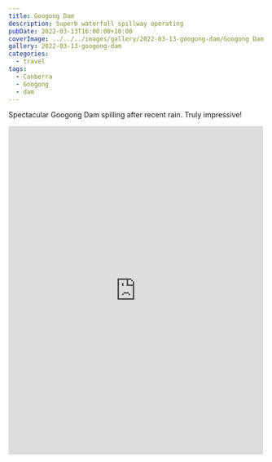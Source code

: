 ```yaml
---
title: Googong Dam
description: Superb waterfall spillway operating
pubDate: 2022-03-13T16:00:00+10:00
coverImage: ../../../images/gallery/2022-03-13-googong-dam/Googong Dam (1).jpeg
gallery: 2022-03-13-googong-dam
categories:
  - travel
tags:
  - Canberra
  - Googong
  - dam
---
```


Spectacular Googong Dam spilling after recent rain. Truly impressive!

<iframe src="https://www.facebook.com/plugins/post.php?href=https%3A%2F%2Fwww.facebook.com%2Fchris1.tham%2Fposts%2Fpfbid027hUAs7zod24e4PCL6G9ZCdKjEv5cv9WzX7YRtjZSCBT928DBTh1q34JBBRqhAUDEl&show_text=true&width=500" width="500" height="645" style="border:none;overflow:hidden" scrolling="no" frameborder="0" allowfullscreen="true" allow="autoplay; clipboard-write; encrypted-media; picture-in-picture; web-share"></iframe>
